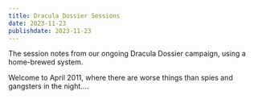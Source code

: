 ```yaml
---
title: Dracula Dossier Sessions
date: 2023-11-23
publishdate: 2023-11-23
---
```


The session notes from our ongoing Dracula Dossier campaign, using a home-brewed system.

Welcome to April 2011, where there are worse things than spies and gangsters in the night....
